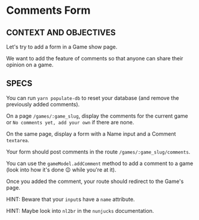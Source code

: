 # Comments Form

## CONTEXT AND OBJECTIVES

Let's try to add a form in a Game show page.

We want to add the feature of comments so that anyone can share their opinion on a game.

## SPECS

You can run `yarn populate-db` to reset your database (and remove the previously added comments).

On a page `/games/:game_slug`, display the comments for the current game or `No comments yet, add your own` if there are none.

On the same page, display a form with a Name input and a Comment `textarea`.

Your form should post comments in the route `/games/:game_slug/comments`.

You can use the `gameModel.addComment` method to add a comment to a game (look into how it's done 😉 while you're at it).

Once you added the comment, your route should redirect to the Game's page.

HINT: Beware that your `input`s have a `name` attribute.

HINT: Maybe look into `nl2br` in the `nunjucks` documentation.
